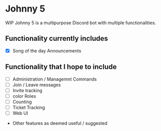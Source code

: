 # Johnny 5
WIP
Johnny 5 is a multipurpose Discord bot with multiple functionalities.

 
## Functionality currently includes
 - [x] Song of the day Announcements

## Functionality that I hope to include
 - [ ] Administration / Managemnt Commands
 - [ ] Join / Leave messages
 - [ ] Invite tracking
 - [ ] color Roles
 - [ ] Counting
 - [ ] Ticket Tracking
 - [ ] Web UI
 - Other features as deemed useful / suggested
